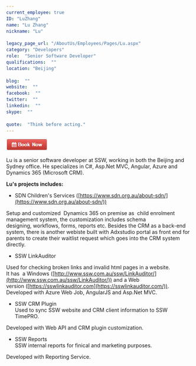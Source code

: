 ```yaml
---
current_employee: true
ID: "LuZhang"
name: "Lu Zhang"
nickname: "Lu"

legacy_page_url: "/AboutUs/Employees/Pages/Lu.aspx"
category: "Developers"
role:  "Senior Software Developer"
qualifications:  ""
location: "Beijing"

blog:  ""
website:  ""
facebook:  ""
twitter:  ""
linkedin:  ""
skype:  ""

quote:  "Think before acting."
---
```


  
[ 
   ![BookNow.png](./Images/Bio/BookNow.png) 
](http://veethere.com/With/LuZhang)  

 Lu is a senior software developer at SSW, working in both the Beijing and Sydney office. He specializes in C#, Asp.Net MVC, Angular, Azure and Dynamics 365 (Microsoft CRM). 

 **Lu's projects includes:**

*   SDN Children's Services ([https://www.sdn.org.au/about-sdn/](https://www.sdn.org.au/about-sdn/)) 

Setup and customized  Dynamics 365 on premise as  child enrolment management system, the customization includes schema designing, workflows, forms, reports etc. Besides the CRM as a back-end system, there is another webiste built with Adxstudio portal as front end for parents to create their waitlist request which goes into the CRM system directly. 

*   SSW LinkAuditor 

Used for checking broken links and invalid html pages in a website.   
It has  a Windows ([http://www.ssw.com.au/ssw/LinkAuditor/](http://www.ssw.com.au/ssw/LinkAuditor/)) and a Web version ([https://sswlinkauditor.com](https://sswlinkauditor.com/)).  
Developed with Azure Web Job, AngularJS and Asp.Net MVC.

*   SSW CRM Plugin  
Used to sync SSW website and CRM client information to SSW TimePRO. 

Developed with Web API and CRM plugin customization.  

*   SSW Reports  
SSW internal reports for finical and marketing purposes. 

Developed with Reporting Service. 